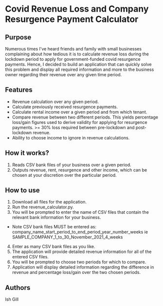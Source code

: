 # Covid Revenue Loss and Company Resurgence Payment Calculator

## Purpose
Numerous times I've heard friends and family with small businesses complaining about how tedious it is to calculate revenue loss during the lockdown period to apply for government-funded covid resurgence payments.
Hence, I decided to build an application that can quickly solve this problem and display all required information and more to the business owner regarding their revenue over any given time period.

## Features 
* Revenue calculation over any given period.
* Calculate previously received resurgence payments.
* Calculate rental income over a given period and from which tenant.
* Compare revenue between two different periods. This yields percentage loss/gain figures used to derive validity for applying for resurgence payments. >= 30% loss required between pre-lockdown and post-lockdown revenue.
* Ability to choose income to ignore in revenue calculations.

## How it works?
1. Reads CSV bank files of your business over a given period.
2. Outputs revenue, rent, resurgence and other income, which can be chosen at your discretion over the particular period.

## How to use
1. Download all files for the application.
2. Run the revenue_calculator.py.
3. You will be prompted to enter the name of CSV files that contain the relevant bank information for your business.
* Note CSV bank files MUST be entered as: company_name_start_period_to_end_period_year_number_weeks ie SAMPLE_COMPANY_1_to_30_November_2021_4_weeks
4. Enter as many CSV bank files as you like.
5. The application will provide detailed revenue information for all of the entered CSV files.
6. You will be prompted to choose two periods for which to compare.
7. Application will display detailed information regarding the difference in revenue and percentage loss/gain over the two chosen periods. 

## Authors
Ish Gill
